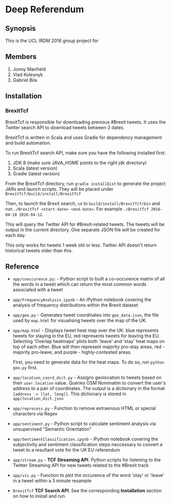 # Deep Referendum

## Synopsis

This is the UCL IRDM 2016 group project for

## Members

1. Jonny Manfield
1. Vlad Kolesnyk
1. Gabriel Bila

## Installation

### BrexitTcf 

BrexitTcf is responsible for downloading previous #Brexit tweets. It uses the Twitter search API to download tweets between 2 dates.

BrexitTcf is written in Scala and uses Gradle for dependency management and build automation.

To run BrexitTcf search API, make sure you have the following installed first:

1. JDK 8 (make sure JAVA_HOME points to the right jdk directory)
1. Scala (latest version)
1. Gradle (latest version)

From the BrexitTcf directory, run ```gradle installDist``` to generate the project JARs and launch scripts. They will be placed under ```BrexitTcf/build/install/BrexitTcf```

Then, to launch the Brexit search, ```cd``` to ```build/install/BrexitTcf/bin``` and run ```./BrexitTcf <start-date> <end-date>```. For example ```./BrexitTcf 2016-04-10 2016-04-12```.

This will query the Twitter API for #Brexit-related tweets. The tweets will be output in the current directory. One separate JSON file will be created for each day.

This only works for tweets 1 week old or less. Twitter API doesn't return historical tweets older than this.

## Reference

<!--List all Python scripts and other components here. Use alphabetical order to keep things nice and clean.--> 

* ```app/cooccurence.py```: - Python script to built a co-occurence matrix of all the words in a tweet which can return the most common words associated with a tweet

* ```app/FrequencyAnalysis.ipynb``` - An iPython notebook covering the analysis of frequency distributions within the Brexit dataset

* ```app/geo.py``` - Generates tweet coordinates into ```geo_data.json```, the file used by ```map.html``` for visualising tweets over the map of the UK.

* ```app/map.html``` - Displays tweet heat map over the UK: blue represents tweets for staying in the EU, red represents tweets for leaving the EU. Selecting 'Overlap heatmaps' plots both 
'leave' and 'stay' heat maps on top of each other. Blue will then represent majority pro-stay areas, red - majority pro-leave, and purple - highly-contested areas. 

   First, you need to generate data for the heat maps. To do so, run ```python geo.py``` first.

* ```app/location_coord_dict.py``` - Assigns geolocation to tweets based on their ```user.location``` value. Queries OSM Nominatim to convert the user's address to a pair of coordinates.
  The output is a dictionary in the format ```{address -> [lat, long]}```. This dictionary is stored in ```app/location_dict.json```

* ```app/reprocess.py``` - Function to remove extraenous HTML or special characters via Regex

* ```app/sentiment.py``` - Python script to calculate sentiment analysis via unsupervised "Semantic Orientation"

* ```app/SentimentClassification.ipynb```  - iPython notebook covering the subjectivity and sentiment classification steps neccessary to convert a tweet to a resultant vote for the UK EU referendum

* ```app/stream.py``` - __TCF Streaming API__. Python scripts for listening to the Twitter Streaming API for new tweets related to the #Brexit track

* ```app/vis.py``` - Function to plot the occurence of the word 'stay' or 'leave' in a tweet within a 5 minute resample

* ```BrexitTcf``` __TCF Search API__. See the corresponding __Installation__ section on how to install and run.
